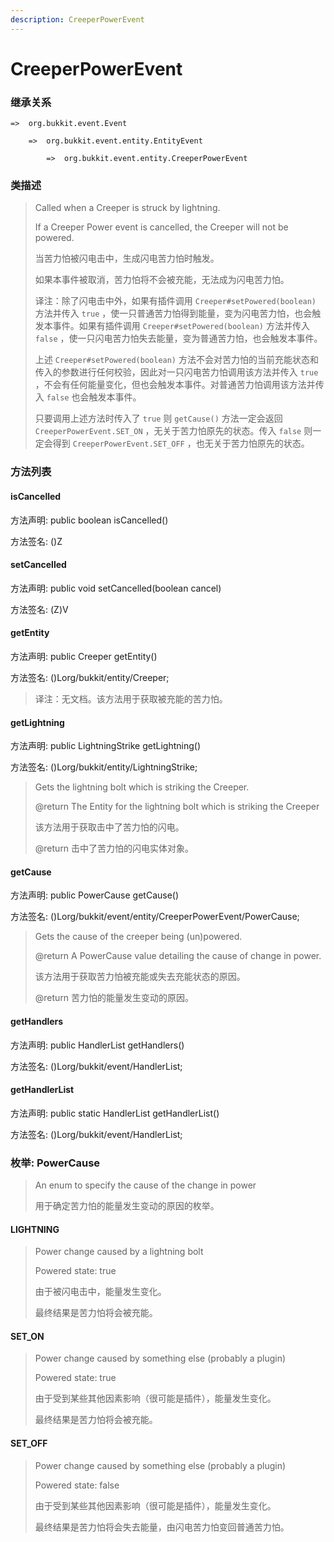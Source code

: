 ```yaml
---
description: CreeperPowerEvent
---
```


# CreeperPowerEvent

### 继承关系

    =>  org.bukkit.event.Event

        =>  org.bukkit.event.entity.EntityEvent

            =>  org.bukkit.event.entity.CreeperPowerEvent

### 类描述

> Called when a Creeper is struck by lightning.
>
> If a Creeper Power event is cancelled, the Creeper will not be powered.
>
>
> 
> 当苦力怕被闪电击中，生成闪电苦力怕时触发。
>
> 如果本事件被取消，苦力怕将不会被充能，无法成为闪电苦力怕。
>
>
> 
> 译注：除了闪电击中外，如果有插件调用 `Creeper#setPowered(boolean)` 方法并传入 `true` ，使一只普通苦力怕得到能量，变为闪电苦力怕，也会触发本事件。如果有插件调用 `Creeper#setPowered(boolean)` 方法并传入 `false` ，使一只闪电苦力怕失去能量，变为普通苦力怕，也会触发本事件。
>
> 上述 `Creeper#setPowered(boolean)` 方法不会对苦力怕的当前充能状态和传入的参数进行任何校验，因此对一只闪电苦力怕调用该方法并传入 `true` ，不会有任何能量变化，但也会触发本事件。对普通苦力怕调用该方法并传入 `false` 也会触发本事件。
> 
> 只要调用上述方法时传入了 `true` 则 `getCause()` 方法一定会返回 `CreeperPowerEvent.SET_ON` ，无关于苦力怕原先的状态。传入 `false` 则一定会得到 `CreeperPowerEvent.SET_OFF` ，也无关于苦力怕原先的状态。

### 方法列表

#### isCancelled

方法声明: public boolean isCancelled()

方法签名: ()Z

#### setCancelled

方法声明: public void setCancelled(boolean cancel)

方法签名: (Z)V

#### getEntity

方法声明: public Creeper getEntity()

方法签名: ()Lorg/bukkit/entity/Creeper;

> 译注：无文档。该方法用于获取被充能的苦力怕。

#### getLightning

方法声明: public LightningStrike getLightning()

方法签名: ()Lorg/bukkit/entity/LightningStrike;

> Gets the lightning bolt which is striking the Creeper.
>
> @return The Entity for the lightning bolt which is striking the Creeper
>
>
> 
> 该方法用于获取击中了苦力怕的闪电。
>
> @return 击中了苦力怕的闪电实体对象。

#### getCause

方法声明: public PowerCause getCause()

方法签名: ()Lorg/bukkit/event/entity/CreeperPowerEvent/PowerCause;

> Gets the cause of the creeper being (un)powered.
>
> @return A PowerCause value detailing the cause of change in power.
>
>
> 
> 该方法用于获取苦力怕被充能或失去充能状态的原因。
>
> @return 苦力怕的能量发生变动的原因。

#### getHandlers

方法声明: public HandlerList getHandlers()

方法签名: ()Lorg/bukkit/event/HandlerList;

#### getHandlerList

方法声明: public static HandlerList getHandlerList()

方法签名: ()Lorg/bukkit/event/HandlerList;

### 枚举: PowerCause

> An enum to specify the cause of the change in power
>
>
> 
> 用于确定苦力怕的能量发生变动的原因的枚举。

#### LIGHTNING

> Power change caused by a lightning bolt
>
> Powered state: true
>
>
> 
> 由于被闪电击中，能量发生变化。
>
> 最终结果是苦力怕将会被充能。

#### SET_ON

> Power change caused by something else (probably a plugin)
>
> Powered state: true
>
>
> 
> 由于受到某些其他因素影响（很可能是插件），能量发生变化。
>
> 最终结果是苦力怕将会被充能。

#### SET_OFF

> Power change caused by something else (probably a plugin)
>
> Powered state: false
>
>
> 
> 由于受到某些其他因素影响（很可能是插件），能量发生变化。
>
> 最终结果是苦力怕将会失去能量，由闪电苦力怕变回普通苦力怕。